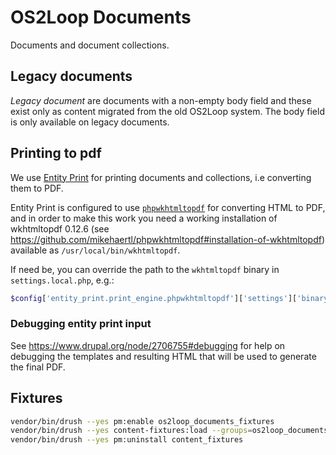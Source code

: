 # OS2Loop Documents

Documents and document collections.

## Legacy documents

*Legacy document* are documents with a non-empty body field and these exist only
as content migrated from the old OS2Loop system. The body field is only
available on legacy documents.

## Printing to pdf

We use [Entity Print](https://www.drupal.org/project/entity_print) for
printing documents and collections, i.e converting them to PDF.

Entity Print is configured to use
[`phpwkhtmltopdf`](https://github.com/mikehaertl/phpwkhtmltopdf) for converting
HTML to PDF, and in order to make this work you need a working installation of
wkhtmltopdf 0.12.6 (see
<https://github.com/mikehaertl/phpwkhtmltopdf#installation-of-wkhtmltopdf>)
available as `/usr/local/bin/wkhtmltopdf`.

If need be, you can override the path to the `wkhtmltopdf` binary in
`settings.local.php`, e.g.:

```php
$config['entity_print.print_engine.phpwkhtmltopdf']['settings']['binary_location'] = '/opt/wkhtmltopdf/wkhtmltopdf';
```

### Debugging entity print input

See <https://www.drupal.org/node/2706755#debugging> for help on debugging the
templates and resulting HTML that will be used to generate the final PDF.

## Fixtures

```sh
vendor/bin/drush --yes pm:enable os2loop_documents_fixtures
vendor/bin/drush --yes content-fixtures:load --groups=os2loop_documents,os2loop_file,os2loop_taxonomy
vendor/bin/drush --yes pm:uninstall content_fixtures
```
